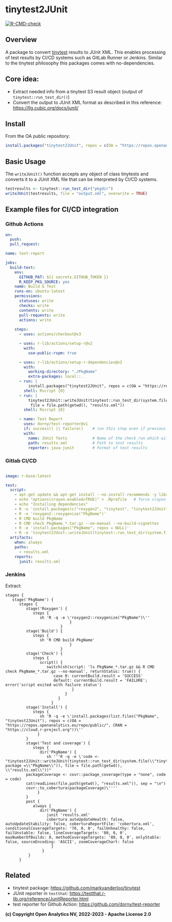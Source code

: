
# tinytest2JUnit

<!-- badges: start -->
[![R-CMD-check](https://github.com/openanalytics/tinytest2JUnit/actions/workflows/check-standard.yml/badge.svg)](https://github.com/openanalytics/tinytest2JUnit/actions/workflows/check-standard.yml)
<!-- badges: end -->

## Overview

A package to convert [tinytest](https://github.com/markvanderloo/tinytest) results to JUnit XML.
This enables processing of test results by CI/CD systems such as GitLab Runner or Jenkins.
Similar to the tinytest philosophy this packages comes with no-dependencies.

## Core idea:

* Extract needed info from a tinytest S3 result object (output of `tinytest::run_test_dir()`)
* Convert the output to JUnit XML format as described in this reference: https://llg.cubic.org/docs/junit/

## Install

From the OA public repository:

```r
install.packages("tinytest2JUnit", repos = c(OA = "https://repos.openanalytics.eu/repo/public/", CRAN = "https://cloud.r-project.org"))
```

## Basic Usage

The `writeJUnit()` function accepts any object of class tinytests and converts it to a JUnit XML file that can be interpreted by CI/CD systems.

```r
testresults <- tinytest::run_test_dir("pkgdir")
writeJUnit(testresults, file = "output.xml", overwrite = TRUE)
```

## Example files for CI/CD integration

### Github Actions

```yaml
on:
  push:
  pull_request:

name: test-report

jobs:
  build-test:  
    env:
      GITHUB_PAT: ${{ secrets.GITHUB_TOKEN }}
      R_KEEP_PKG_SOURCE: yes
    name: Build & Test
    runs-on: ubuntu-latest
    permissions:
      statuses: write
      checks: write
      contents: write
      pull-requests: write
      actions: write
        
    steps:
      - uses: actions/checkout@v3

      - uses: r-lib/actions/setup-r@v2
        with:
          use-public-rspm: true

      - uses: r-lib/actions/setup-r-dependencies@v2
        with:
          working-directory: "./PkgName"          
          extra-packages: local::.          
      - run: |
          install.packages("tinytest2JUnit", repos = c(OA = "https://repos.openanalytics.eu/repo/public/", CRAN = "https://cloud.r-project.org"))
        shell: Rscript {0} 
      - run: |
          tinytest2JUnit::writeJUnit(tinytest::run_test_dir(system.file("tinytest", package ="PkgName")),
           file = file.path(getwd(), "results.xml"))
        shell: Rscript {0}   

      - name: Test Report
        uses: dorny/test-reporter@v1
        if: success() || failure()    # run this step even if previous step failed
        with:
          name: JUnit Tests           # Name of the check run which will be created
          path: results.xml           # Path to test results
          reporter: java-junit        # Format of test results
```

### Gitlab CI/CD

```yaml

image: r-base:latest 

test:  
  script:
    - apt-get update && apt-get install --no-install-recommends -y libxml2-dev # xml2 library needed for roxygen2
    - echo "options(crayon.enabled=TRUE)" > .Rprofile   # force crayon  mode
    - echo "Installing dependencies"
    - R -e 'install.packages(c("roxygen2", "tinytest", "tinytest2JUnit"), repos = c(OA = "https://repos.openanalytics.eu/repo/public/","https://cloud.r-project.org"))'
    - R -e 'roxygen2::roxygenize("PkgName")'
    - R CMD build PkgName
    - R CMD check PkgName_*.tar.gz --no-manual --no-build-vignettes
    - R -e 'install.packages("PkgName", repos = NULL)'
    - R -e 'tinytest2JUnit::writeJUnit(tinytest::run_test_dir(system.file("tinytest", package ="PkgName")), file = file.path(getwd(), "results.xml"))'
  artifacts:
    when: always
    paths:
      - results.xml
    reports:
      junit: results.xml

```

### Jenkins

Extract:

```
stages {
   stage('PkgName') {
      stages {
         stage('Roxygen') {
            steps {
               sh 'R -q -e \'roxygen2::roxygenize("PkgName")\''
                            }
                        }
         stage('Build') {
            steps {
               sh 'R CMD build PkgName'
                            }
                        }
         stage('Check') {
            steps {
               script() {
                  switch(sh(script: 'ls PkgName_*.tar.gz && R CMD check PkgName_*.tar.gz --no-manual', returnStatus: true)) {
                     case 0: currentBuild.result = 'SUCCESS'
                     default: currentBuild.result = 'FAILURE'; error('script exited with failure status')
                             }
                          }
                       }
                    }
         stage('Install') {
            steps {
               sh 'R -q -e \'install.packages(list.files("PkgName", "tinytest2JUnit"), repos = c(OA = "https://repos.openanalytics.eu/repo/public/", CRAN = "https://cloud.r-project.org"))\''
              }
         }
         stage('Test and coverage') {
            steps {
               dir('PkgName') {
                  sh '''R -q -e \'code <- "tinytest2JUnit::writeJUnit(tinytest::run_test_dir(system.file(\\"tinytest\\", package =\\"PkgName\\")), file = file.path(getwd(), \\"results.xml\\"))"
         packageCoverage <- covr::package_coverage(type = "none", code = code)
         cat(readLines(file.path(getwd(), "results.xml")), sep = "\n")
         covr::to_cobertura(packageCoverage)\''''
              }
         }
         post {
            always {
               dir('PkgName') {
                  junit 'results.xml'
                  cobertura autoUpdateHealth: false, autoUpdateStability: false, coberturaReportFile: 'cobertura.xml', conditionalCoverageTargets: '70, 0, 0', failUnhealthy: false, failUnstable: false, lineCoverageTargets: '80, 0, 0', maxNumberOfBuilds: 0, methodCoverageTargets: '80, 0, 0', onlyStable: false, sourceEncoding: 'ASCII', zoomCoverageChart: false
		         	}
	         	}
	      }
      }
```

## Related

* tinytest package: https://github.com/markvanderloo/tinytest
* JUnit reporter in `testthat`: https://testthat.r-lib.org/reference/JunitReporter.html
* test reporter for Github Action: https://github.com/dorny/test-reporter

**(c) Copyright Open Analytics NV, 2022-2023 - Apache License 2.0**
